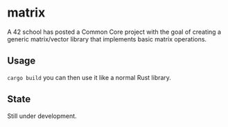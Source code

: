 # matrix

A 42 school has posted a Common Core project with the goal of creating a generic matrix/vector library that implements basic matrix operations.

## Usage

```cargo build``` you can then use it like a normal Rust library.

## State

Still under development.

